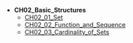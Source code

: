 * **CH02_Basic_Structures**
    * [CH02_01_Set](math/Discrete_Mathematics_Explained_in_Detail-master/CH02_Basic_Structures/CH02_01_Set.md)
    * [CH02_02_Function_and_Sequence](math/Discrete_Mathematics_Explained_in_Detail-master/CH02_Basic_Structures/CH02_02_Function_and_Sequence.md)
    * [CH02_03_Cardinality_of_Sets](math/Discrete_Mathematics_Explained_in_Detail-master/CH02_Basic_Structures/CH02_03_Cardinality_of_Sets.md)